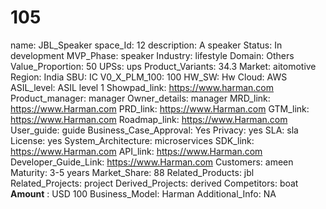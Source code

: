# 105
name: JBL_Speaker
space_Id: 12
description: A speaker
Status: In development
MVP_Phase: speaker
Industry: lifestyle
Domain: Others 
Value_Proportion: 50
UPSs: ups
Product_Variants: 34.3
Market: aitomotive
Region: India
SBU: IC
V0_X_PLM_100: 100
HW_SW: Hw
Cloud: AWS
ASIL_level: ASIL level 1
Showpad_link: https://www.harman.com
Product_manager: manager
Owner_details: manager
MRD_link: https://www.Harman.com
PRD_link: https://www.Harman.com
GTM_link: https://www.Harman.com
Roadmap_link: https://www.Harman.com
User_guide: guide
Business_Case_Approval: Yes
Privacy: yes
SLA: sla
License: yes
System_Architecture: microservices
SDK_link: https://www.Harman.com
API_link: https://www.Harman.com
Developer_Guide_Link: https://www.Harman.com
Customers: ameen
Maturity: 3-5 years
Market_Share: 88
Related_Products: jbl
Related_Projects: project 
Derived_Projects: derived
Competitors: boat
**Amount** : USD
 100
Business_Model: Harman
Additional_Info: NA